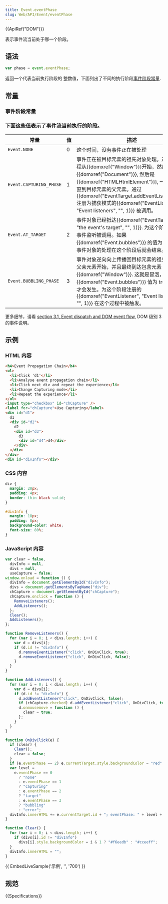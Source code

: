 ```yaml
---
title: Event.eventPhase
slug: Web/API/Event/eventPhase
---
```


{{ApiRef("DOM")}}

表示事件流当前处于哪一个阶段。

## 语法

```js
var phase = event.eventPhase;
```

返回一个代表当前执行阶段的 整数值，下面列出了不同的执行阶段[事件阶段常量](#事件阶段常量).

## 常量

### 事件阶段常量

### 下面这些值表示了事件流当前执行的阶段。

| 常量                    | 值  | 描述                                                                                                                                                                                                                                                                                                            |
| ----------------------- | --- | --------------------------------------------------------------------------------------------------------------------------------------------------------------------------------------------------------------------------------------------------------------------------------------------------------------- |
| `Event.NONE`            | 0   | 这个时间，没有事件正在被处理                                                                                                                                                                                                                                                                                    |
| `Event.CAPTURING_PHASE` | 1   | 事件正在被目标元素的祖先对象处理。这个处理过程从{{domxref("Window")}}开始，然后{{domxref("Document")}}, 然后是{{domxref("HTMLHtmlElement")}}, 一直这样，直到目标元素的父元素。通过{{domxref("EventTarget.addEventListener()")}} 注册为捕获模式的{{domxref("EventListener", "Event listeners", "", 1)}} 被调用。 |
| `Event.AT_TARGET`       | 2   | 事件对象已经抵达{{domxref("EventTarget", "the event's target", "", 1)}}. 为这个阶段注册的事件监听被调用。如果 {{domxref("Event.bubbles")}} 的值为 false，对事件对象的处理在这个阶段后就会结束。                                                                                                                 |
| `Event.BUBBLING_PHASE`  | 3   | 事件对象逆向向上传播回目标元素的祖先元素，从父亲元素开始，并且最终到达包含元素 {{domxref("Window")}}. 这就是冒泡，并且只有{{domxref("Event.bubbles")}} 值为 true 的时候才会发生。为这个阶段注册的{{domxref("EventListener", "Event listeners", "", 1)}} 在这个过程中被触发。                                    |

更多细节，请看 [section 3.1, Event dispatch and DOM event flow](http://www.w3.org/TR/DOM-Level-3-Events/#event-flow), DOM 级别 3 的事件说明。

## 示例

### HTML 内容

```html
<h4>Event Propagation Chain</h4>
<ul>
  <li>Click 'd1'</li>
  <li>Analyse event propagation chain</li>
  <li>Click next div and repeat the experience</li>
  <li>Change Capturing mode</li>
  <li>Repeat the experience</li>
</ul>
<input type="checkbox" id="chCapture" />
<label for="chCapture">Use Capturing</label>
<div id="d1">
  d1
  <div id="d2">
    d2
    <div id="d3">
      d3
      <div id="d4">d4</div>
    </div>
  </div>
</div>
<div id="divInfo"></div>
```

### CSS 内容

```css
div {
  margin: 20px;
  padding: 4px;
  border: thin black solid;
}

#divInfo {
  margin: 18px;
  padding: 8px;
  background-color: white;
  font-size: 80%;
}
```

### JavaScript 内容

```js
var clear = false,
  divInfo = null,
  divs = null,
  useCapture = false;
window.onload = function () {
  divInfo = document.getElementById("divInfo");
  divs = document.getElementsByTagName("div");
  chCapture = document.getElementById("chCapture");
  chCapture.onclick = function () {
    RemoveListeners();
    AddListeners();
  };
  Clear();
  AddListeners();
};

function RemoveListeners() {
  for (var i = 0; i < divs.length; i++) {
    var d = divs[i];
    if (d.id != "divInfo") {
      d.removeEventListener("click", OnDivClick, true);
      d.removeEventListener("click", OnDivClick, false);
    }
  }
}

function AddListeners() {
  for (var i = 0; i < divs.length; i++) {
    var d = divs[i];
    if (d.id != "divInfo") {
      d.addEventListener("click", OnDivClick, false);
      if (chCapture.checked) d.addEventListener("click", OnDivClick, true);
      d.onmousemove = function () {
        clear = true;
      };
    }
  }
}

function OnDivClick(e) {
  if (clear) {
    Clear();
    clear = false;
  }
  if (e.eventPhase == 2) e.currentTarget.style.backgroundColor = "red";
  var level =
    e.eventPhase == 0
      ? "none"
      : e.eventPhase == 1
      ? "capturing"
      : e.eventPhase == 2
      ? "target"
      : e.eventPhase == 3
      ? "bubbling"
      : "error";
  divInfo.innerHTML += e.currentTarget.id + "; eventPhase: " + level + "<br/>";
}

function Clear() {
  for (var i = 0; i < divs.length; i++) {
    if (divs[i].id != "divInfo")
      divs[i].style.backgroundColor = i & 1 ? "#f6eedb" : "#cceeff";
  }
  divInfo.innerHTML = "";
}
```

{{ EmbedLiveSample('示例', '', '700') }}

## 规范

{{Specifications}}
